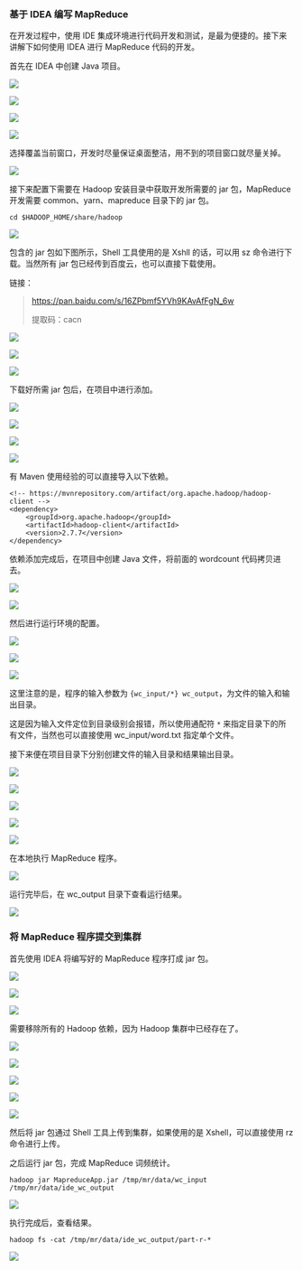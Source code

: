 ### 基于 IDEA 编写 MapReduce

在开发过程中，使用 IDE 集成环境进行代码开发和测试，是最为便捷的。接下来讲解下如何使用 IDEA 进行 MapReduce 代码的开发。

首先在 IDEA 中创建 Java 项目。

![](https://gitee.com/QiaoLuManMan/ImageUpload/raw/master/img/20201027041424.png)

![](https://gitee.com/QiaoLuManMan/ImageUpload/raw/master/img/20201027041505.png)

![](https://gitee.com/QiaoLuManMan/ImageUpload/raw/master/img/20201027041528.png)

![](https://gitee.com/QiaoLuManMan/ImageUpload/raw/master/img/20201027041555.png)

选择覆盖当前窗口，开发时尽量保证桌面整洁，用不到的项目窗口就尽量关掉。

![](https://gitee.com/QiaoLuManMan/ImageUpload/raw/master/img/20201027041613.png)

接下来配置下需要在 Hadoop 安装目录中获取开发所需要的 jar 包，MapReduce 开发需要 common、yarn、mapreduce 目录下的
jar 包。

    
    
    cd $HADOOP_HOME/share/hadoop
    

![](https://gitee.com/QiaoLuManMan/ImageUpload/raw/master/img/20201027053715.png)

包含的 jar 包如下图所示，Shell 工具使用的是 Xshll 的话，可以用 sz 命令进行下载。当然所有 jar
包已经传到百度云，也可以直接下载使用。

链接：

> <https://pan.baidu.com/s/16ZPbmf5YVh9KAvAfFgN_6w>
>
> 提取码：cacn

![](https://gitee.com/QiaoLuManMan/ImageUpload/raw/master/img/20201027053858.png)

![](https://gitee.com/QiaoLuManMan/ImageUpload/raw/master/img/20201027053949.png)

![](https://gitee.com/QiaoLuManMan/ImageUpload/raw/master/img/20201027054108.png)

下载好所需 jar 包后，在项目中进行添加。

![](https://gitee.com/QiaoLuManMan/ImageUpload/raw/master/img/20201027041655.png)

![](https://gitee.com/QiaoLuManMan/ImageUpload/raw/master/img/20201027041734.png)

![](https://gitee.com/QiaoLuManMan/ImageUpload/raw/master/img/20201027041818.png)

![](https://gitee.com/QiaoLuManMan/ImageUpload/raw/master/img/20201027041844.png)

有 Maven 使用经验的可以直接导入以下依赖。

    
    
    <!-- https://mvnrepository.com/artifact/org.apache.hadoop/hadoop-client -->
    <dependency>
        <groupId>org.apache.hadoop</groupId>
        <artifactId>hadoop-client</artifactId>
        <version>2.7.7</version>
    </dependency>
    

依赖添加完成后，在项目中创建 Java 文件，将前面的 wordcount 代码拷贝进去。

![](https://gitee.com/QiaoLuManMan/ImageUpload/raw/master/img/20201027041927.png)

![](https://gitee.com/QiaoLuManMan/ImageUpload/raw/master/img/20201027042010.png)

然后进行运行环境的配置。

![](https://gitee.com/QiaoLuManMan/ImageUpload/raw/master/img/20201027042306.png)

![](https://gitee.com/QiaoLuManMan/ImageUpload/raw/master/img/20201027042717.png)

![](https://gitee.com/QiaoLuManMan/ImageUpload/raw/master/img/20201027044855.png)

这里注意的是，程序的输入参数为 `{wc_input/*} wc_output`，为文件的输入和输出目录。

这是因为输入文件定位到目录级别会报错，所以使用通配符 `*` 来指定目录下的所有文件，当然也可以直接使用 wc_input/word.txt 指定单个文件。

接下来便在项目目录下分别创建文件的输入目录和结果输出目录。

![](https://gitee.com/QiaoLuManMan/ImageUpload/raw/master/img/20201027042913.png)

![](https://gitee.com/QiaoLuManMan/ImageUpload/raw/master/img/20201027043131.png)

![](https://gitee.com/QiaoLuManMan/ImageUpload/raw/master/img/20201027045132.png)

![](https://gitee.com/QiaoLuManMan/ImageUpload/raw/master/img/20201027043221.png)

![](https://gitee.com/QiaoLuManMan/ImageUpload/raw/master/img/20201027043250.png)

在本地执行 MapReduce 程序。

![](https://gitee.com/QiaoLuManMan/ImageUpload/raw/master/img/20201027043311.png)

运行完毕后，在 wc_output 目录下查看运行结果。

![](https://gitee.com/QiaoLuManMan/ImageUpload/raw/master/img/20201027045313.png)

### 将 MapReduce 程序提交到集群

首先使用 IDEA 将编写好的 MapReduce 程序打成 jar 包。

![](https://gitee.com/QiaoLuManMan/ImageUpload/raw/master/img/20201027052441.png)

![](https://gitee.com/QiaoLuManMan/ImageUpload/raw/master/img/20201027052526.png)

![](https://gitee.com/QiaoLuManMan/ImageUpload/raw/master/img/20201027052606.png)

需要移除所有的 Hadoop 依赖，因为 Hadoop 集群中已经存在了。

![](https://gitee.com/QiaoLuManMan/ImageUpload/raw/master/img/20201027052712.png)

![](https://gitee.com/QiaoLuManMan/ImageUpload/raw/master/img/20201027052731.png)

![](https://gitee.com/QiaoLuManMan/ImageUpload/raw/master/img/20201027052758.png)

![](https://gitee.com/QiaoLuManMan/ImageUpload/raw/master/img/20201027052815.png)

![](https://gitee.com/QiaoLuManMan/ImageUpload/raw/master/img/20201027052851.png)

然后将 jar 包通过 Shell 工具上传到集群，如果使用的是 Xshell，可以直接使用 rz 命令进行上传。

之后运行 jar 包，完成 MapReduce 词频统计。

    
    
    hadoop jar MapreduceApp.jar /tmp/mr/data/wc_input /tmp/mr/data/ide_wc_output
    

![](https://gitee.com/QiaoLuManMan/ImageUpload/raw/master/img/20201027052218.png)

执行完成后，查看结果。

    
    
    hadoop fs -cat /tmp/mr/data/ide_wc_output/part-r-*
    

![](https://gitee.com/QiaoLuManMan/ImageUpload/raw/master/img/20201027052347.png)

